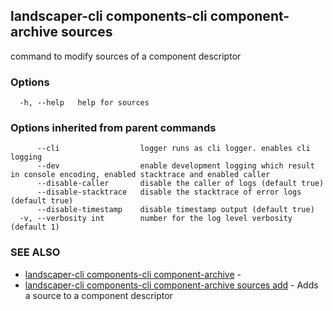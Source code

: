 ## landscaper-cli components-cli component-archive sources

command to modify sources of a component descriptor

### Options

```
  -h, --help   help for sources
```

### Options inherited from parent commands

```
      --cli                  logger runs as cli logger. enables cli logging
      --dev                  enable development logging which result in console encoding, enabled stacktrace and enabled caller
      --disable-caller       disable the caller of logs (default true)
      --disable-stacktrace   disable the stacktrace of error logs (default true)
      --disable-timestamp    disable timestamp output (default true)
  -v, --verbosity int        number for the log level verbosity (default 1)
```

### SEE ALSO

* [landscaper-cli components-cli component-archive](landscaper-cli_components-cli_component-archive.md)	 - 
* [landscaper-cli components-cli component-archive sources add](landscaper-cli_components-cli_component-archive_sources_add.md)	 - Adds a source to a component descriptor

